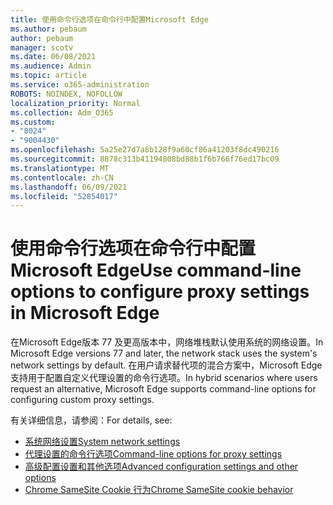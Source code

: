 ```yaml
---
title: 使用命令行选项在命令行中配置Microsoft Edge
ms.author: pebaum
author: pebaum
manager: scotv
ms.date: 06/08/2021
ms.audience: Admin
ms.topic: article
ms.service: o365-administration
ROBOTS: NOINDEX, NOFOLLOW
localization_priority: Normal
ms.collection: Adm_O365
ms.custom:
- "8024"
- "9004430"
ms.openlocfilehash: 5a25e27d7a8b128f9a60cf86a41203f8dc490216
ms.sourcegitcommit: 8878c313b41194808bd88b1f6b766f76ed17bc09
ms.translationtype: MT
ms.contentlocale: zh-CN
ms.lasthandoff: 06/09/2021
ms.locfileid: "52854017"
---
```

# <a name="use-command-line-options-to-configure-proxy-settings-in-microsoft-edge"></a><span data-ttu-id="1f9ff-102">使用命令行选项在命令行中配置Microsoft Edge</span><span class="sxs-lookup"><span data-stu-id="1f9ff-102">Use command-line options to configure proxy settings in Microsoft Edge</span></span>

<span data-ttu-id="1f9ff-103">在Microsoft Edge版本 77 及更高版本中，网络堆栈默认使用系统的网络设置。</span><span class="sxs-lookup"><span data-stu-id="1f9ff-103">In Microsoft Edge versions 77 and later, the network stack uses the system's network settings by default.</span></span> <span data-ttu-id="1f9ff-104">在用户请求替代项的混合方案中，Microsoft Edge支持用于配置自定义代理设置的命令行选项。</span><span class="sxs-lookup"><span data-stu-id="1f9ff-104">In hybrid scenarios where users request an alternative, Microsoft Edge supports command-line options for configuring custom proxy settings.</span></span> 

<span data-ttu-id="1f9ff-105">有关详细信息，请参阅：</span><span class="sxs-lookup"><span data-stu-id="1f9ff-105">For details, see:</span></span>

- [<span data-ttu-id="1f9ff-106">系统网络设置</span><span class="sxs-lookup"><span data-stu-id="1f9ff-106">System network settings</span></span>](/deployedge/edge-learnmore-cmdline-options-proxy-settings#system-network-settings)
- [<span data-ttu-id="1f9ff-107">代理设置的命令行选项</span><span class="sxs-lookup"><span data-stu-id="1f9ff-107">Command-line options for proxy settings</span></span>](/deployedge/edge-learnmore-cmdline-options-proxy-settings#system-network-settings)
- [<span data-ttu-id="1f9ff-108">高级配置设置和其他选项</span><span class="sxs-lookup"><span data-stu-id="1f9ff-108">Advanced configuration settings and other options</span></span>](https://go.microsoft.com/fwlink/?linkid=2134293)
- [<span data-ttu-id="1f9ff-109">Chrome SameSite Cookie 行为</span><span class="sxs-lookup"><span data-stu-id="1f9ff-109">Chrome SameSite cookie behavior</span></span>](/office365/troubleshoot/miscellaneous/chrome-behavior-affects-applications)